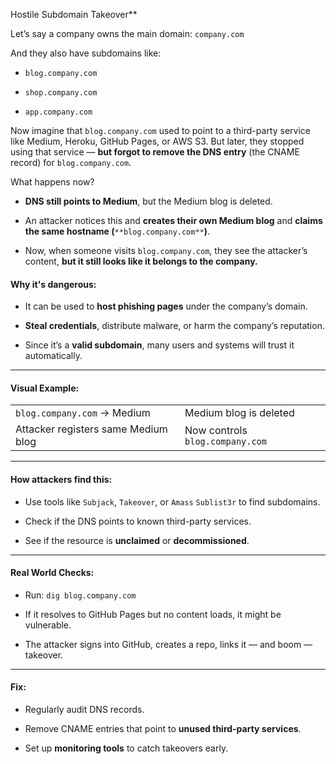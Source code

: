 Hostile Subdomain Takeover**

Let’s say a company owns the main domain: `company.com`

And they also have subdomains like:

- `blog.company.com`
    

- `shop.company.com`
    

- `app.company.com`
    

Now imagine that `blog.company.com` used to point to a third-party service like Medium, Heroku, GitHub Pages, or AWS S3. But later, they stopped using that service — **but forgot to remove the DNS entry** (the CNAME record) for `blog.company.com`.

What happens now?

- **DNS still points to Medium**, but the Medium blog is deleted.
    

- An attacker notices this and **creates their own Medium blog** and **claims the same hostname (**`**blog.company.com**`**)**.
    

- Now, when someone visits `blog.company.com`, they see the attacker’s content, **but it still looks like it belongs to the company.**
    

#### [](https://app.gitbook.com/o/zCQP7R342Y3kXbCAn4gU/s/xu0gd8h18Gx3ptcOiG21/offensive-bug-bounty-hunter-2.0/hostile-sudomain-takeover#why-its-dangerous)Why it's dangerous:

- It can be used to **host phishing pages** under the company’s domain.
    

- **Steal credentials**, distribute malware, or harm the company’s reputation.
    

- Since it’s a **valid subdomain**, many users and systems will trust it automatically.
    

---

#### [](https://app.gitbook.com/o/zCQP7R342Y3kXbCAn4gU/s/xu0gd8h18Gx3ptcOiG21/offensive-bug-bounty-hunter-2.0/hostile-sudomain-takeover#visual-example)Visual Example:

|||
|---|---|
|`blog.company.com` → Medium|Medium blog is deleted|
|Attacker registers same Medium blog|Now controls `blog.company.com`|

---

#### [](https://app.gitbook.com/o/zCQP7R342Y3kXbCAn4gU/s/xu0gd8h18Gx3ptcOiG21/offensive-bug-bounty-hunter-2.0/hostile-sudomain-takeover#how-attackers-find-this)How attackers find this:

- Use tools like `Subjack`, `Takeover`, or `Amass` `Sublist3r` to find subdomains.
    

- Check if the DNS points to known third-party services.
    

- See if the resource is **unclaimed** or **decommissioned**.
    

---

#### [](https://app.gitbook.com/o/zCQP7R342Y3kXbCAn4gU/s/xu0gd8h18Gx3ptcOiG21/offensive-bug-bounty-hunter-2.0/hostile-sudomain-takeover#real-world-checks)Real World Checks:

- Run: `dig blog.company.com`
    

- If it resolves to GitHub Pages but no content loads, it might be vulnerable.
    

- The attacker signs into GitHub, creates a repo, links it — and boom — takeover.
    

---

#### [](https://app.gitbook.com/o/zCQP7R342Y3kXbCAn4gU/s/xu0gd8h18Gx3ptcOiG21/offensive-bug-bounty-hunter-2.0/hostile-sudomain-takeover#fix)Fix:

- Regularly audit DNS records.
    

- Remove CNAME entries that point to **unused third-party services**.
    

- Set up **monitoring tools** to catch takeovers early.